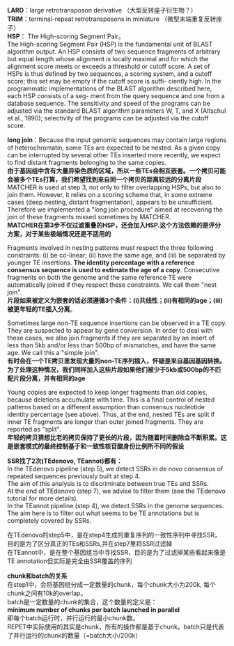 **LARD**：large retrotransposon derivative （大型反转座子衍生物？）  
**TRIM**：terminal-repeat retrotransposons in miniature （微型末端重复反转座子）  
**HSP**： The High-scoring Segment Pair。  
The High-scoring Segment Pair (HSP) is the fundamental unit 
     of BLAST algorithm output.  An HSP consists of two sequence
     fragments of arbitrary but equal length whose  alignment  is
     locally  maximal  and for which the alignment score meets or
     exceeds a threshold or cutoff score.  A set of HSPs is  thus
     defined  by  two  sequences,  a scoring system, and a cutoff
     score; this set may be empty if the cutoff score  is  suffi-
     ciently  high.   In  the programmatic implementations of the
     BLAST algorithm described here, each HSP consists of a  seg-
     ment  from  the  query  sequence  and  one  from  a database
     sequence.  The sensitivity and speed of the programs can  be
     adjusted  via  the standard BLAST algorithm parameters W, T,
     and X (Altschul et al., 1990); selectivity of  the  programs
     can be adjusted via the cutoff score.
     
**long join**：Because the input genomic sequences may contain large regions of heterochromatin, some TEs are expected to be nested. As a given copy can be interrupted by several other TEs inserted more recently, we expect to find distant fragments belonging to the same copies.  
**由于基因组中含有大量异染色质的区域，所以一些TEs会相互嵌套。一个拷贝可能会被多个TEs打算，我们希望找到来自同一个拷贝的距离较远的分离片段**  
MATCHER is used at step 3, not only to filter overlapping HSPs, but also to join them. However, it relies on a scoring scheme that, in some extreme cases (deep nesting, distant fragmentation), appears to be unsufficient. Therefore we implemented a "long join procedure" aimed at recovering the join of these fragments missed sometimes by MATCHER.  
**MATCHER在第3步不仅过滤重叠的HSP，还会加入HSP.这个方法依赖的是评分方案，对于某些极端情况还是不适用的**  

Fragments involved in nesting patterns must respect the three following constraints: (i) be co-linear; (ii) have the same age, and (iii) be separated by younger TE insertions. **The identity percentage with a reference consensus sequence is used to estimate the age of a copy**. Consecutive fragments on both the genome and the same reference TE were automatically joined if they respect these constraints. We call them "nest join".  
**片段如果被定义为嵌套的话必须遵循3个条件：(i)共线性；(ii)有相同的age；(iii)被更年轻的TE插入分离**。

Sometimes large non-TE sequence insertions can be observed in a TE copy. They are suspected to appear by gene conversion. In order to deal with these cases, we also join fragments if they are separated by an insert of less than 5kb and/or less than 500bp of mismatches, and have the same age. We call this a "simple join".  
**有时会在一个TE拷贝里发现大量的non-TE序列插入，怀疑是来自基因基因转换。为了处理这种情况，我们同样加入这些片段如果他们被少于5kb或500bp的不匹配片段分离，并有相同的age**

Young copies are expected to keep longer fragments than old copies, because deletions accumulate with time. This is a final control of nested patterns based on a different assumption than consensus nucleotide identity percentage (see above). Thus, at the end, nested TEs are split if inner TE fragments are longer than outer joined fragments. They are reported as "split".   
**年轻的拷贝猜想比老的拷贝保持了更长的片段，因为随着时间删除会不断积累。这是嵌套模式的最终控制基于和一致性核苷酸身份比例所不同的假设**


**SSR找了2次(TEdenovo, TEannot)都有：**  
In the TEdenovo pipeline (step 5), we detect SSRs in de novo consensus of repeated sequences previously built at step 4.  
The aim of this analysis is to discriminate between true TEs and SSRs.  
At the end of TEdenovo (step 7), we advise to filter them (see the TEdenovo tutorial for more details).  
In the TEannot pipeline (step 4), we detect SSRs in the genome sequences.  
The aim here is to filter out what seems to be TE annotations but is completely covered by SSRs.  

在TEdenovo的step5中，是在step4生成的重复序列的一致性序列中寻找SSR，目的是为了区分真正的TEs和SSRs,并在step7里将SSR过滤掉  
在TEannot中，是在整个基因组当中寻找SSR，目的是为了过滤掉某些看起来像是TE annotation但实际是完全由SSR覆盖的序列  

**chunk和batch的关系**  
在step1中，会将基因组分成一定数量的chunk，每个chunk大小为200k, 每个chunk之间有10k的overlap。  
batch是一定数量的chunk的集合，这个数量的定义是：  
**minimum number of chunks per batch launched in parallel**  
即每个batch运行时，并行运行的最小chunk数。  
REPET中实际使用的其实是chunk，所有的操作都是基于chunk。batch只是代表了并行运行的chunk的数量（=batch大小/200k）